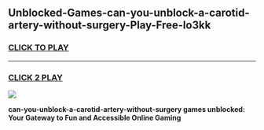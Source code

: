 
## Unblocked-Games-can-you-unblock-a-carotid-artery-without-surgery-Play-Free-lo3kk
<h3>
<a href="https://premium76.site?title=can-you-unblock-a-carotid-artery-without-surgery&ref=18A1">CLICK TO PLAY</a></h3>
<hr>

<h3>
<a href="https://premium76.site?title=can-you-unblock-a-carotid-artery-without-surgery&ref=18A1">CLICK 2 PLAY</a>
  
</h3>

<a href="https://premium76.site?title=can-you-unblock-a-carotid-artery-without-surgery&ref=18A1"><img src="https://clearcache.store/games.png"></a>


**can-you-unblock-a-carotid-artery-without-surgery games unblocked: Your Gateway to Fun and Accessible Online Gaming**
